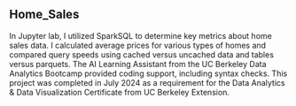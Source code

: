 ## Home_Sales
In Jupyter lab, I utilized SparkSQL to determine key metrics about home sales data. I calculated average prices for various types of homes and compared query speeds using cached versus uncached data and tables versus parquets. The AI Learning Assistant from the UC Berkeley Data Analytics Bootcamp provided coding support, including syntax checks. This project was completed in July 2024 as a requirement for the Data Analytics & Data Visualization Certificate from UC Berkeley Extension.
